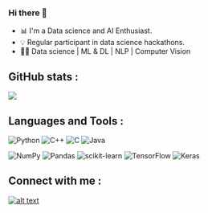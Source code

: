 ### Hi there 👋


- 📊 I'm a Data science and AI Enthusiast. 
- 💡 Regular participant in data science hackathons. 
- 👨‍💻 Data science | ML & DL | NLP | Computer Vision

## GitHub stats :
![](https://github-profile-summary-cards.vercel.app/api/cards/profile-details?username=balamurugan1603&theme=monokai)

## Languages and Tools :
![Python](https://img.shields.io/badge/python-3670A0?style=for-the-badge&logo=python&logoColor=ffdd54) ![C++](https://img.shields.io/badge/c++-%2300599C.svg?style=for-the-badge&logo=c%2B%2B&logoColor=white) ![C](https://img.shields.io/badge/c-%2300599C.svg?style=for-the-badge&logo=c&logoColor=white) ![Java](https://img.shields.io/badge/java-%23ED8B00.svg?style=for-the-badge&logo=java&logoColor=white)

![NumPy](https://img.shields.io/badge/numpy-%23013243.svg?style=for-the-badge&logo=numpy&logoColor=white) ![Pandas](https://img.shields.io/badge/pandas-%23150458.svg?style=for-the-badge&logo=pandas&logoColor=white) ![scikit-learn](https://img.shields.io/badge/scikit--learn-%23F7931E.svg?style=for-the-badge&logo=scikit-learn&logoColor=white) ![TensorFlow](https://img.shields.io/badge/TensorFlow-%23FF6F00.svg?style=for-the-badge&logo=TensorFlow&logoColor=white) ![Keras](https://img.shields.io/badge/Keras-%23D00000.svg?style=for-the-badge&logo=Keras&logoColor=white)

## Connect with me :
<a href="https://www.linkedin.com/in/bala-murugan-62073b212/"> ![alt text](https://img.shields.io/badge/-LinkedIn-0e76a8?style=for-the-badge&logo=linkedIn)</a>
